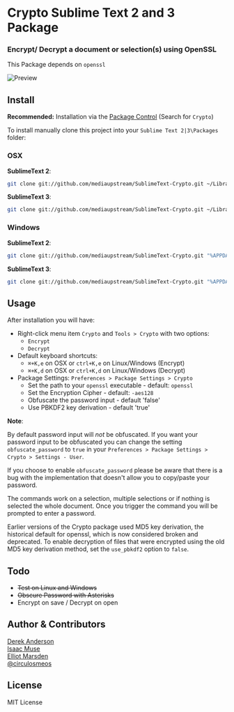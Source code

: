 Crypto Sublime Text 2 and 3 Package
=============================

### Encrypt/ Decrypt a document or selection(s) using OpenSSL

This Package depends on `openssl`

![Preview](https://github.com/mediaupstream/SublimeText-Crypto/raw/master/screenshots/Crypto2.gif)

Install
-------
**Recommended:** Installation via the [Package Control](http://wbond.net/sublime_packages/package_control) (Search for `Crypto`)
  
To install manually clone this project into your `Sublime Text 2|3\Packages` folder:

### OSX
**SublimeText 2**:   
```bash
git clone git://github.com/mediaupstream/SublimeText-Crypto.git ~/Library/Application\ Support/Sublime\ Text\ 2/Packages/Crypto
```

**SublimeText 3**:    
```bash
git clone git://github.com/mediaupstream/SublimeText-Crypto.git ~/Library/Application\ Support/Sublime\ Text\ 3/Packages/Crypto
```

### Windows

**SublimeText 2**:   
```bash
git clone git://github.com/mediaupstream/SublimeText-Crypto.git "%APPDATA%\Sublime Text 2\Packages\Crypto"
```
**SublimeText 3**:   
```bash
git clone git://github.com/mediaupstream/SublimeText-Crypto.git "%APPDATA%\Sublime Text 3\Packages\Crypto"
```


Usage
-----
After installation you will have:  

* Right-click menu item `Crypto` and `Tools > Crypto` with two options:  
  - `Encrypt`
  - `Decrypt`
* Default keyboard shortcuts:  
  - `⌘+K,e` on OSX or `ctrl+K,e` on Linux/Windows (Encrypt)
  - `⌘+K,d` on OSX or `ctrl+K,d` on Linux/Windows (Decrypt)
* Package Settings: `Preferences > Package Settings > Crypto`  
  - Set the path to your `openssl` executable - default: `openssl`
  - Set the Encryption Cipher - default: `-aes128`
  - Obfuscate the password input - default 'false'
  - Use PBKDF2 key derivation - default 'true'

**Note**:

By default password input will *not* be obfuscated. If you want your password input to be obfuscated you can change the setting `obfuscate_password` to `true` in your `Preferences > Package Settings > Crypto > Settings - User`.

If you choose to enable `obfuscate_password` please be aware that there is a bug with the implementation that doesn't allow you to copy/paste your password.

The commands work on a selection, multiple selections or if nothing is selected the whole document. Once you trigger the command you will be prompted to enter a password.

Earlier versions of the Crypto package used MD5 key derivation, the historical default for openssl, which is now considered broken and deprecated. To enable decryption of files that were encrypted using the old MD5 key derivation method, set the `use_pbkdf2` option to `false`.


Todo
----
* ~~Test on Linux and Windows~~
* ~~Obscure Password with Asterisks~~
* Encrypt on save / Decrypt on open


Author & Contributors
----------------------
[Derek Anderson](http://twitter.com/derekanderson)  
[Isaac Muse](https://github.com/facelessuser)  
[Elliot Marsden](https://github.com/eddiejessup)  
[@circulosmeos](https://github.com/circulosmeos)


License
-------
MIT License
